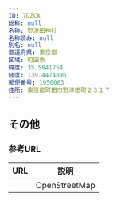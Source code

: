 ```yaml
---
ID: 7DZCk
総称: null
名称: 野津田神社
名称読み: null
別名: null
都道府県: 東京都
区域: 町田市
緯度: 35.5841754
経度: 139.4474896
郵便番号: 1950063
住所: 東京都町田市野津田町２３１７
---
```


## その他

### 参考URL

| URL | 説明          |
| --- | ------------- |
|     | OpenStreetMap |
